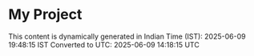 # My Project

This content is dynamically generated in Indian Time (IST): 2025-06-09 19:48:15 IST
Converted to UTC: 2025-06-09 14:18:15 UTC
